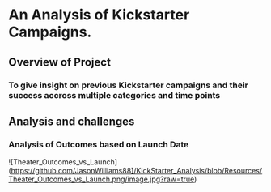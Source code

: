 # An Analysis of Kickstarter Campaigns.

## Overview of Project
### To give insight on previous Kickstarter campaigns and their success accross multiple categories and time points



## Analysis and challenges
### Analysis of Outcomes based on Launch Date
![Theater_Outcomes_vs_Launch] (https://github.com/JasonWilliams88]/KickStarter_Analysis/blob/Resources/Theater_Outcomes_vs_Launch.png/image.jpg?raw=true)

